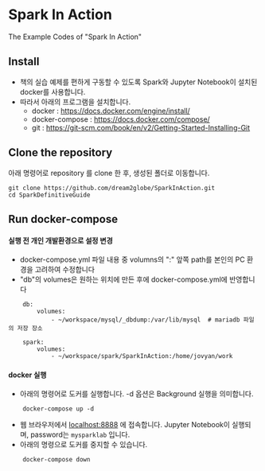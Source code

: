 # Spark In Action
The Example Codes of "Spark In Action"

## Install
- 책의 실습 예제를 편하게 구동할 수 있도록 Spark와 Jupyter Notebook이 설치된 docker를 사용합니다. 
- 따라서 아래의 프로그램을 설치합니다. 
    - docker : https://docs.docker.com/engine/install/
    - docker-compose : https://docs.docker.com/compose/
    - git : https://git-scm.com/book/en/v2/Getting-Started-Installing-Git

## Clone the repository 
아래 명령어로 repository 를 clone 한 후, 생성된 폴더로 이동합니다.
```shell
git clone https://github.com/dream2globe/SparkInAction.git
cd SparkDefinitiveGuide
```
## Run docker-compose

#### 실행 전 개인 개발환경으로 설정 변경  
- docker-compose.yml 파일 내용 중 volumns의 ":" 앞쪽 path를 본인의 PC 환경을 고려하여 수정합니다
- "db"의 volumes은 원하는 위치에 만든 후에 docker-compose.yml에 반영합니다
```shell
    db:
        volumes:
            - ~/workspace/mysql/_dbdump:/var/lib/mysql  # mariadb 파일의 저장 장소
        
    spark:
        volumes:
            - ~/workspace/spark/SparkInAction:/home/jovyan/work
```

#### docker 실행
- 아래의 명령어로 도커를 실행합니다. \-d 옵션은 Background 실행을 의미합니다.
```shell
    docker-compose up -d
```
- 웹 브라우저에서 [localhost:8888](localhost:8888) 에 접속합니다. Jupyter Notebook이 실행되며, password는 `mysparklab` 입니다.
- 아래의 명령으로 도커를 중지할 수 있습니다.
```shell
    docker-compose down
```
